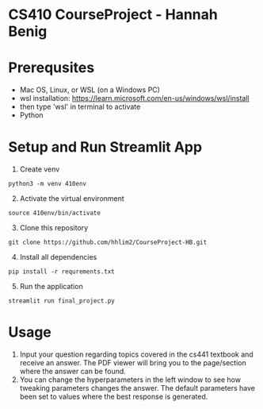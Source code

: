 # CS410 CourseProject - Hannah Benig

# Prerequsites
- Mac OS, Linux, or WSL (on a Windows PC)
-   wsl installation: https://learn.microsoft.com/en-us/windows/wsl/install
-   then type 'wsl' in terminal to activate
- Python

# Setup and Run Streamlit App
1. Create venv
```
python3 -m venv 410env
```

2. Activate the virtual environment
```
source 410env/bin/activate
```

3. Clone this repository
```
git clone https://github.com/hhlim2/CourseProject-HB.git
```

4. Install all dependencies
```
pip install -r requrements.txt
```

5. Run the application
```
streamlit run final_project.py
```

# Usage
1. Input your question regarding topics covered in the cs441 textbook and receive an answer. The PDF viewer will bring you to the page/section where the answer can be found.
2. You can change the hyperparameters in the left window to see how tweaking parameters changes the answer. The default parameters have been set to values where the best response is generated.
